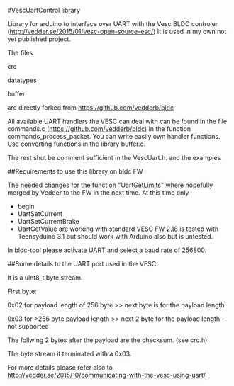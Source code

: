 #VescUartControl library

Library for arduino to interface over UART with the Vesc BLDC controler (http://vedder.se/2015/01/vesc-open-source-esc/)
It is used in my own not yet published project.

The files

crc

datatypes

buffer

are directly forked from https://github.com/vedderb/bldc


All available UART handlers the VESC can deal with can be found in the file commands.c (https://github.com/vedderb/bldc)
in the function commands_process_packet. You can write easily own handler functions. Use converting functions in 
the library buffer.c.

The rest shut be comment sufficient in the VescUart.h. and the examples

##Requirements to use this library on bldc FW

The needed changes for the function "UartGetLimits" where hopefully merged by Vedder to the FW in the next time.
At this time only
- begin
- UartSetCurrent
- UartSetCurrentBrake
- UartGetValue
are working with standard VESC FW 2.18 is tested with Teensyduino 3.1 but should work with Arduino also but is untested.

In bldc-tool please activate UART and select a baud rate of 256800.



##Some details to the UART port used in the VESC

It is a uint8_t byte stream. 

First byte: 

0x02 for payload length of 256 byte >> next byte is for the payload length 

0x03 for >256 byte payload length  >> next 2 byte for the payload length - not supported

The follwing 2 bytes after the payload are the checksum. (see crc.h)

The byte stream it terminated with a 0x03.

For more details please refer also to http://vedder.se/2015/10/communicating-with-the-vesc-using-uart/



